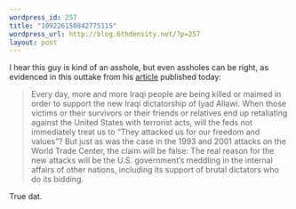 ```yaml
--- 
wordpress_id: 257
title: "109226158842775115"
wordpress_url: http://blog.6thdensity.net/?p=257
layout: post
---
```

I hear this guy is kind of an asshole, but even assholes can be right, as evidenced in this outtake from his <a href="http://www.fff.org/comment/com0408e.asp">article</a> published today:<blockquote>Every day, more and more Iraqi people are being killed or maimed in order to support the new Iraqi dictatorship of Iyad Allawi. When those victims or their survivors or their friends or relatives end up retaliating against the United States with terrorist acts, will the feds not immediately treat us to “They attacked us for our freedom and values”? But just as was the case in the 1993 and 2001 attacks on the World Trade Center, the claim will be false: The real reason for the new attacks will be the U.S. government’s meddling in the internal affairs of other nations, including its support of brutal dictators who do its bidding.</blockquote>True dat.
